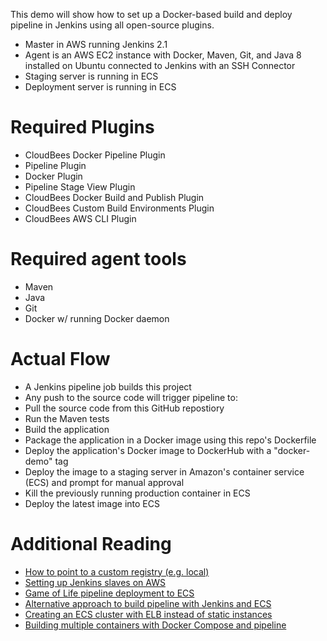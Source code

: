 
This demo will show how to set up a Docker-based build and deploy pipeline in Jenkins using all open-source plugins.
- Master in AWS running Jenkins 2.1
- Agent is an AWS EC2 instance with Docker, Maven, Git, and Java 8 installed on Ubuntu connected to Jenkins with an SSH Connector
- Staging server is running in ECS
- Deployment server is running in ECS

# Required Plugins
- CloudBees Docker Pipeline Plugin
- Pipeline Plugin
- Docker Plugin
- Pipeline Stage View Plugin
- CloudBees Docker Build and Publish Plugin
- CloudBees Custom Build Environments Plugin
- CloudBees AWS CLI Plugin

# Required agent tools
- Maven
- Java
- Git
- Docker w/ running Docker daemon

# Actual Flow
- A Jenkins pipeline job builds this project
- Any push to the source code will trigger pipeline to:
- Pull the source code from this GitHub repostiory
- Run the Maven tests
- Build the application
- Package the application in a Docker image using this repo's Dockerfile
- Deploy the application's Docker image to DockerHub with a "docker-demo" tag
- Deploy the image to a staging server in Amazon's container service (ECS) and prompt for manual approval
- Kill the previously running production container in ECS
- Deploy the latest image into ECS

# Additional Reading
- [How to point to a custom registry (e.g. local)](http://documentation.cloudbees.com/docs/cje-user-guide/docker-workflow.html)
- [Setting up Jenkins slaves on AWS](https://www.cloudbees.com/blog/setting-jenkins-ec2-slaves)
- [Game of Life pipeline deployment to ECS](https://github.com/cyrille-leclerc/game-of-life/blob/amazon-ecs-pipeline/Jenkinsfile)
- [Alternative approach to build pipeline with Jenkins and ECS](https://blogs.aws.amazon.com/application-management/post/Tx32RHFZHXY6ME1/Set-up-a-build-pipeline-with-Jenkins-and-Amazon-ECS)
- [Creating an ECS cluster with ELB instead of static instances](http://www.ybrikman.com/writing/2015/11/11/running-docker-aws-ground-up/)
- [Building multiple containers with Docker Compose and pipeline](https://www.cloudbees.com/blog/docker-flow-proxy-%E2%80%93-demand-haproxy-service-discovery-and-reconfiguration-jenkins-pipeline)